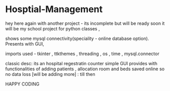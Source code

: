 # Hosptial-Management
hey here again with another project - its incomplete but will be ready soon it will be my school project for python classes ,

shows some mysql connectivity(speciality - online database option). Presents with GUI,

imports used - tkinter , ttkthemes , threading , os , time , mysql.connector

classic desc: its an hospital regestratin counter simple GUI provides with functionalities of adding patients , allocation room and beds saved online so no data loss [will be adding more] : till then

HAPPY CODING